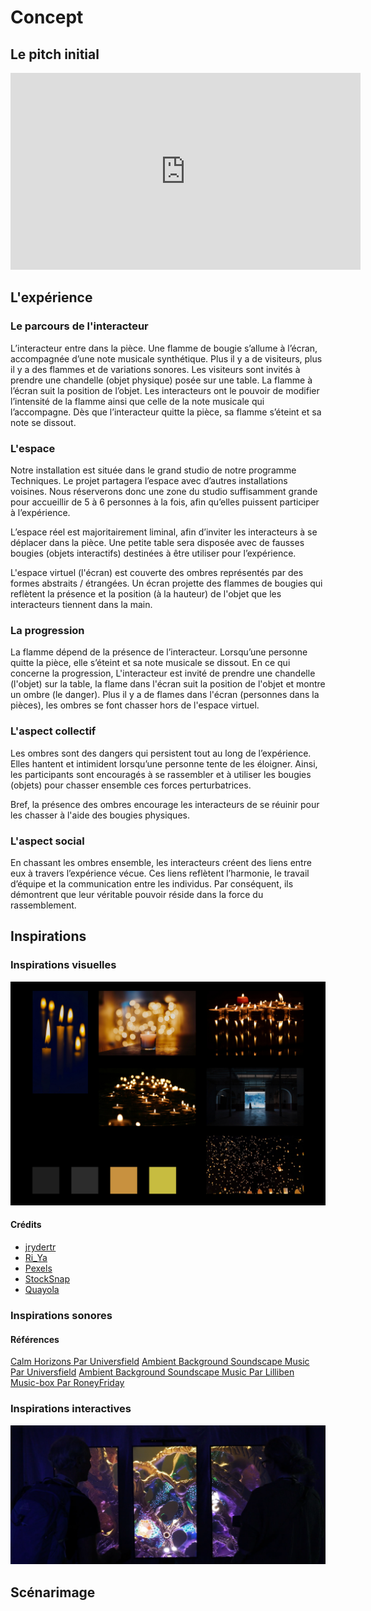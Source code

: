 # Concept

## Le pitch initial

<!-- Inclure la vidéo du PowerPoint intial -->

<!-- Méthode 1 -->
<iframe width="560" height="315"
  src="https://www.youtube.com/embed/gskXM5zK3KM"
  title="Voix en soi"
  frameborder="0"
  allowfullscreen>
</iframe>

<!-- Méthode 2, plug legit -->
<!--
[![Description de la vidéo](http://img.youtube.com/vi/ABWCq8j8qys/0.jpg)](http://www.youtube.com/watch?v=ABWCq8j8qys)
-->

<!-- Méthode 3 (vidéo local) -->
<!--
 ![Description de la vidéo](/media/ipsum_020.mp4)
-->

## L'expérience

### Le parcours de l'interacteur

<!--
Comportement de l’interacteur
Qu'est-ce que fait l'interacteur?
un résumé du parcours de l'interacteur du début à la fin de son expérience - qu'est-ce qu'il fait, qu'est-ce qu'il manipule, etc
-->

L’interacteur entre dans la pièce. Une flamme de bougie s’allume à l’écran, accompagnée d’une note musicale synthétique. Plus il y a de visiteurs, plus il y a des flammes et de variations sonores. Les visiteurs sont invités à prendre une chandelle (objet physique) posée sur une table. La flamme à l’écran suit la position de l’objet. Les interacteurs ont le pouvoir de modifier l’intensité de la flamme ainsi que celle de la note musicale qui l’accompagne. Dès que l’interacteur quitte la pièce, sa flamme s’éteint et sa note se dissout.

### L'espace

<!--
description de l'espace réel et virtuel du projet et comment l'espace réel est transposé, transorté ou prolongé dans le virtuel et inversement
-->

Notre installation est située dans le grand studio de notre programme Techniques. Le projet partagera l’espace avec d’autres installations voisines. Nous réserverons donc une zone du studio suffisamment grande pour accueillir de 5 à 6 personnes à la fois, afin qu’elles puissent participer à l’expérience.

L’espace réel est majoritairement liminal, afin d’inviter les interacteurs à se déplacer dans la pièce. Une petite table sera disposée avec de fausses bougies (objets interactifs) destinées à être utiliser pour l’expérience.

L'espace virtuel (l'écran) est couverte des ombres représentés par des formes abstraits / étrangées.
Un écran projette des flammes de bougies qui reflètent la présence et la position (à la hauteur) de l'objet que les interacteurs tiennent dans la main.

### La progression

<!--  sur le temps et la progression -->

La flamme dépend de la présence de l’interacteur. Lorsqu’une personne quitte la pièce, elle s’éteint et sa note musicale se dissout. En ce qui concerne la progression, L'interacteur est invité de prendre une chandelle (l'objet) sur la table, la flame dans l'écran suit la position de l'objet et montre un ombre (le danger). Plus il y a de flames dans l'écran (personnes dans la pièces), les ombres se font chasser hors de l'espace virtuel.

### L'aspect collectif

<!--
comment votre idée de projet correspond au thème du COLLECTIF
Plus il y a de personnes qui peuvent interagir simultanément est un critère important !

Un collectif désigne l'ensemble de personnes ou d'entités qui s'unissent de manière concertée pour poursuivre un objectif commun, en coopérant et en collaborant pour atteindre des buts qui seraient difficiles à réaliser individuellement.
 Il peut s'agir d'une réunion informelle ou contractuelle, temporaire ou durable, constituée autour d'une cause, d'une action ou d'un projet, qu'il soit artistique, politique, professionnel, moral ou cultuel.
 Ce groupe, souvent considéré comme une entité à vocation communautaire, fonctionne sous le pilotage de ses membres et repose sur une volonté partagée de développer des solidarités.
-->

Les ombres sont des dangers qui persistent tout au long de l’expérience. Elles hantent et intimident lorsqu’une personne tente de les éloigner. Ainsi, les participants sont encouragés à se rassembler et à utiliser les bougies (objets) pour chasser ensemble ces forces perturbatrices.

Bref, la présence des ombres encourage les interacteurs de se réuinir pour les chasser à l'aide des bougies physiques.

### L'aspect social

<!--
comment votre idée de projet correspond au thème du SOCIAL

Le terme « social » désigne ce qui concerne la vie en société, c’est-à-dire les relations entre les individus au sein d’un groupe organisé, ainsi que les structures, normes et institutions qui en découlent.
 Il peut s’appliquer à des aspects variés, comme la vie sociale, les groupes sociaux, les classes sociales, les rapports de production, ou encore les politiques visant à améliorer les conditions de vie des individus.
 En sciences sociales, le social englobe l’étude des phénomènes collectifs, des interactions humaines, des normes sociales et des dynamiques de pouvoir au sein de la société.
 L’adjectif peut aussi qualifier des animaux ou des plantes vivant en communauté selon des règles strictes, comme les insectes sociaux (fourmis, abeilles) ou certaines espèces végétales formant des colonies denses.
-->

En chassant les ombres ensemble, les interacteurs créent des liens entre eux à travers l’expérience vécue. Ces liens reflètent l’harmonie, le travail d’équipe et la communication entre les individus. Par conséquent, ils démontrent que leur véritable pouvoir réside dans la force du rassemblement.

## Inspirations

### Inspirations visuelles

<!-- Inclure le moodboard avec référenes pour chacune des sources-->

![moodboard](inspiration_visuelle.jpg)

#### Crédits

- [jrydertr](https://pixabay.com/fr/users/jrydertr-13047018/)
- [Ri_Ya](https://pixabay.com/fr/users/ri_ya-12911237/)
- [Pexels](https://pixabay.com/fr/users/pexels-2286921/)
- [StockSnap](https://pixabay.com/fr/users/stocksnap-894430/)
- [Quayola](https://quayola.com/)

<!--
Images inspirantes
Représentations visuelles de l'ambiance recherchée, que ce soit à travers des photographies, des illustrations, ou des œuvres existantes.

Palette de couleurs
Choix de couleurs qui influenceront l’éclairage, les médias projetés, ou l’interface visuelle.

Références multimédia
Vidéos, musiques ou sons, séquences animées qui capturent l’énergie ou la tonalité souhaitée pour l'installation.

Textures et matériaux
Échantillons ou représentations de matériaux tangibles qui seront utilisés dans l'installation (écrans, surfaces tactiles, objets physiques interactifs).

Ambiance sonore et lumineuse
Inspirations relatives à la scénarisation de la lumière et du son, qui seront des éléments interactifs clés dans l’expérience utilisateur.
-->

### Inspirations sonores

#### Références

[Calm Horizons Par Universfield](calm-horizons-351492.mp3)
[Ambient Background Soundscape Music Par Universfield](ambient-background-351471.mp3)
[Ambient Background Soundscape Music Par Lilliben](ambient-background-351471.mp3)
[Music-box Par RoneyFriday](music-box-336285.mp3)

### Inspirations interactives

<!-- Inclure des liens et une ligne sur pourquoi -->

[![Lien vers le projet Opal par GentilHomme](opal.png)](https://gentilhomme.com/fr/projets/opal/)

## Scénarimage

<!-- Pour chaque étape/scène : une image avec du texte descriptif et une explication de la transition -->

<!--
Éléments du scénarimage
Séquence visuelle
Chaque scène ou séquence du scénarimage doit être clairement illustrée, montrant les éléments visuels qui seront projetés ou affichés. Cette séquence visuelle peut inclure des captures d'écran, des croquis ou des rendus 3D, en fonction des besoins du projet.

Points d'interaction
Le scénarimage dans un cadre interactif inclut les moments où l'utilisateur interagit avec l'installation. Ces points d’interaction doivent être représentés graphiquement pour indiquer comment et quand l’utilisateur influencera la progression du récit ou des effets visuels et sonores.

Évolution du récit
Comme pour le scénario narratif, le scénarimage doit montrer la progression de l’histoire ou de l’expérience au fil des interactions. Il permet de visualiser comment l’installation évolue en fonction des actions de l'utilisateur, avec des embranchements possibles selon ses choix.

Retour visuel et sensoriel
Le scénarimage doit inclure des annotations ou des visuels montrant les réponses visuelles, sonores ou tactiles à chaque interaction. Cela peut inclure des changements d’éclairage, des transitions vidéo, ou des effets sonores qui réagissent aux actions de l’utilisateur.
-->
